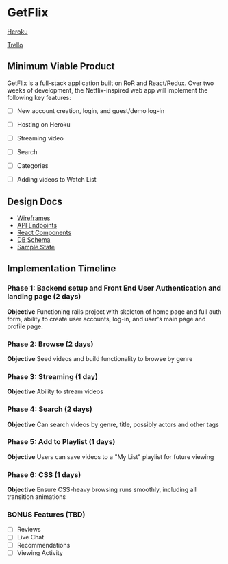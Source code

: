 # GetFlix

[Heroku][heroku]

[Trello][trello]

[trello]: https://trello.com/b/Pkp5ruxr/getflix-app
[heroku]: https://getflix-app.herokuapp.com/

## Minimum Viable Product
GetFlix is a full-stack application built on RoR and React/Redux. Over two weeks of development, the Netflix-inspired web app will implement the following key features:

- [ ] New account creation, login, and guest/demo log-in
- [ ] Hosting on Heroku
- [ ] Streaming video
- [ ] Search
- [ ] Categories
- [ ] Adding videos to Watch List


## Design Docs
* [Wireframes][wireframes]
* [API Endpoints][api]
* [React Components][components]
* [DB Schema][schema]
* [Sample State][state]

[wireframes]: ./wireframes
[api]: ./api-endpoints.md
[schema]: ./schema.md
[components]: ./component-hierarchy.md
[state]: ./sample-state.md

## Implementation Timeline
### Phase 1: Backend setup and Front End User Authentication and landing page (2 days)

**Objective** Functioning rails project with skeleton of home page and full auth form, ability to create user accounts, log-in, and user's main page and profile page.

### Phase 2: Browse (2 days)

**Objective** Seed videos and build functionality to browse by genre

### Phase 3: Streaming (1 day)

**Objective** Ability to stream videos

### Phase 4: Search (2 days)

**Objective** Can search videos by genre, title, possibly actors and other tags

### Phase 5: Add to Playlist (1 days)

**Objective** Users can save videos to a "My List" playlist for future viewing

### Phase 6: CSS (1 days)

**Objective** Ensure CSS-heavy browsing runs smoothly, including all transition animations

### BONUS Features (TBD)
- [ ] Reviews
- [ ] Live Chat
- [ ] Recommendations
- [ ] Viewing Activity
